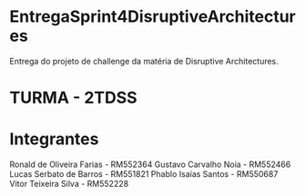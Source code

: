 # EntregaSprint4DisruptiveArchitectures
Entrega do projeto de challenge da matéria de Disruptive Architectures.

# TURMA - 2TDSS
# Integrantes

Ronald de Oliveira Farias - RM552364
Gustavo Carvalho Noia - RM552466
Lucas Serbato de Barros - RM551821
Phablo Isaías Santos - RM550687
Vitor Teixeira Silva - RM552228
